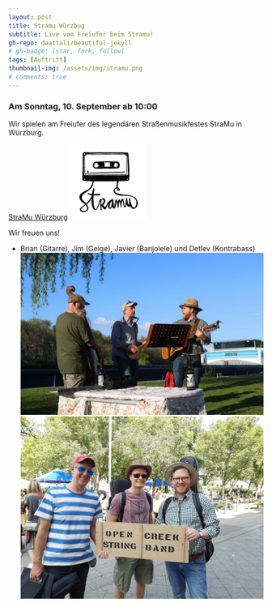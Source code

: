 ```yaml
---
layout: post
title: Stramu Würzbug
subtitle: Live vom Freiufer beim Stramu!
gh-repo: daattali/beautiful-jekyll
# gh-badge: [star, fork, follow]
tags: [Auftritt]
thumbnail-img: /assets/img/stramu.png
# comments: true
---
```


### Am Sonntag, 10. September ab 10:00

Wir spielen am Freiufer des legendären Straßenmusikfestes StraMu in Würzburg. 

[StraMu Würzburg](https://www.stramu-wuerzburg.de/programm/freiufer/)
![](../assets/img/stramu.png)

Wir freuen uns!

- Brian (Gitarre), Jim (Geige), Javier (Banjolele) und Detlev (Kontrabass)
![](/assets/img/maindetlev.jpg)
![](/assets/img/opencreeksmiles.jpeg)